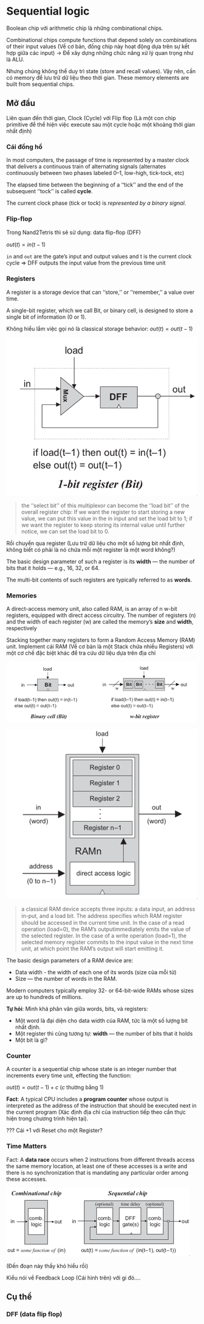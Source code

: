 # Sequential logic

Boolean chip với arithmetic chip là những combinational chips.

Combinational chips compute functions that depend solely on combinations of their input values (Về cơ bản, đống chip này hoạt động dựa trên sự kết hợp giữa các input) -> Để xây dựng những chức năng xử lý quan trọng như là ALU. 

Nhưng chúng không thể duy trì state (store and recall values). Vậy nên, cần có memory để lưu trữ dữ liệu theo thời gian. These memory elements are built from sequential chips.

## Mở đầu

Liên quan đến thời gian, Clock (Cycle) với Flip flop (Là một con chip primitive để thể hiện việc execute sau một cycle hoặc một khoảng thời gian nhất định)

### Cái đồng hồ

In most computers, the passage of time is represented by a master clock that delivers a continuous train of alternating signals (alternates continuously between two phases labeled 0–1, low-high, tick-tock, etc)

The elapsed time between the beginning of a ‘‘tick’’ and the end of the subsequent ‘‘tock’’ is called **cycle**.

The current clock phase (tick or tock) is *represented by a binary signal*.

### Flip-flop

Trong Nand2Tetris thì sẽ sử dụng: data ﬂip-ﬂop (DFF)

$out(t) = in(t - 1)$

`in` and `out` are the gate’s input and output values and t is the current clock cycle => DFF outputs the input value from the previous time unit

### Registers

A register is a storage device that can ‘‘store,’’ or ‘‘remember,’’ a value over time.

A single-bit register, which we call Bit, or binary cell, is designed to store a single bit of information (0 or 1).


Không hiểu lắm việc gọi nó là classical storage behavior: $out(t) = out(t - 1)$

![1-bit register](img/1-bit-register.png)

> the ‘‘select bit’’ of this multiplexor can become the ‘‘load bit’’ of the overall register chip: If we want the register to start storing a new value, we can put this value in the in input and set the load bit to 1; if we want the register to keep storing its internal value until further notice, we can set the load bit to 0.

Rồi chuyển qua register (Lưu trữ dữ liệu cho một số lượng bit nhất định, không biết có phải là nó chứa mỗi một register là một word không?)

The basic design parameter of such a register is its **width** — the number of bits that it holds — e.g., 16, 32, or 64. 

The multi-bit contents of such registers are typically referred to as **words**.

### Memories

A direct-access memory unit, also called RAM, is an array of n w-bit registers, equipped with direct access circuitry. The number of registers (n) and the width of each register (w) are called the memory’s **size** and **width**, respectively

Stacking together many registers to form a Random Access Memory (RAM) unit. Implement cái RAM (Về cơ bản là một Stack chứa nhiều Registers) với một cơ chế đặc biệt khác để tra cứu dữ liệu dựa trên địa chỉ

![alt text](img/w-bit-register.png)

![alt text](img/ram-chip.png)

> a classical RAM device accepts three inputs: a data input, an address in-put, and a load bit. 
> The address speciﬁes which RAM register should be accessed in the current time unit. In the case of a read operation (load=0), the RAM’s outputimmediately emits the value of the selected register. 
> In the case of a write operation (load=1), the selected memory register commits to the input value in the next time unit, at which point the RAM’s output will start emitting it.

The basic design parameters of a RAM device are:

- Data width - the width of each one of its words (size của mỗi từ)
- Size — the number of words in the RAM. 

Modern computers typically employ 32- or 64-bit-wide RAMs whose sizes are up to hundreds of millions.

**Tự hỏi**: Mình khá phân vân giữa words, bits, và registers:

- Một word là đại diện cho data width của RAM, tức là một số lượng bit nhất định.
- Một register thì cũng tương tự: **width** — the number of bits that it holds
- Một bit là gì?

### Counter 

A counter is a sequential chip whose state is an integer number that increments every time unit, effecting the function:

$out(t) = out(t - 1) + c$ ($c$ thường bằng 1)

**Fact**: A typical CPU includes a **program counter** whose output is interpreted as the address of the instruction that should be executed next in the current program (Xác định địa chỉ của instruction tiếp theo cần thực hiện trong chương trình hiện tại).

??? Cái +1 với Reset cho một Register?

### Time Matters

Fact: A **data race** occurs when 2 instructions from different threads access the same memory location, at least one of these accesses is a write and there is no synchronization that is mandating any particular order among these accesses.

![time-matters.png](img/time-matters.png)

(Đến đoạn này thấy khó hiểu rồi)

Kiểu nói về Feedback Loop (Cái hình trên) với gi đó....

## Cụ thể

### DFF (data flip flop)